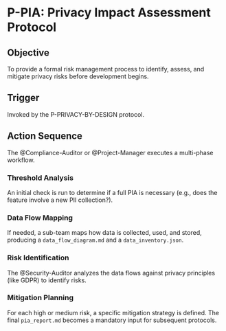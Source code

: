 # P-PIA: Privacy Impact Assessment Protocol

## Objective
To provide a formal risk management process to identify, assess, and mitigate privacy risks before development begins.

## Trigger
Invoked by the P-PRIVACY-BY-DESIGN protocol.

## Action Sequence
The @Compliance-Auditor or @Project-Manager executes a multi-phase workflow.

### Threshold Analysis
An initial check is run to determine if a full PIA is necessary (e.g., does the feature involve a new PII collection?).

### Data Flow Mapping
If needed, a sub-team maps how data is collected, used, and stored, producing a `data_flow_diagram.md` and a `data_inventory.json`.

### Risk Identification
The @Security-Auditor analyzes the data flows against privacy principles (like GDPR) to identify risks.

### Mitigation Planning
For each high or medium risk, a specific mitigation strategy is defined. The final `pia_report.md` becomes a mandatory input for subsequent protocols.